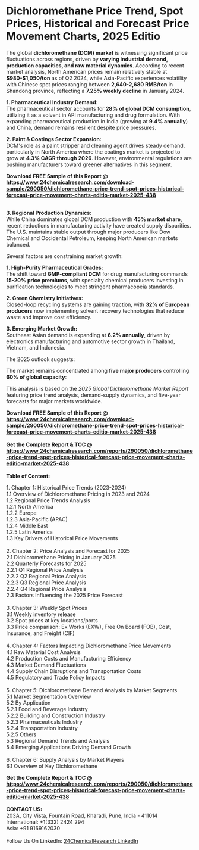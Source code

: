 <h1>Dichloromethane Price Trend, Spot Prices, Historical and Forecast Price Movement Charts, 2025 Editio</h1><p>The global <strong>dichloromethane (DCM) market</strong> is witnessing significant price fluctuations across regions, driven by <strong>varying industrial demand, production capacities, and raw material dynamics</strong>. According to recent market analysis, North American prices remain relatively stable at <strong>$980-$1,050/ton</strong> as of Q2 2024, while Asia-Pacific experiences volatility with Chinese spot prices ranging between <strong>2,640-2,680 RMB/ton</strong> in Shandong province, reflecting a <strong>7.25% weekly decline</strong> in January 2024.</p><p><strong>1. Pharmaceutical Industry Demand:</strong><br>
The pharmaceutical sector accounts for <strong>28% of global DCM consumption</strong>, utilizing it as a solvent in API manufacturing and drug formulation. With expanding pharmaceutical production in India (growing at <strong>9.4% annually</strong>) and China, demand remains resilient despite price pressures.</p><p><strong>2. Paint &amp; Coatings Sector Expansion:</strong><br>
DCM's role as a paint stripper and cleaning agent drives steady demand, particularly in North America where the coatings market is projected to grow at <strong>4.3% CAGR through 2026</strong>. However, environmental regulations are pushing manufacturers toward greener alternatives in this segment.</p><div><b>Download FREE Sample of this Report @ 
            <a href="https://www.24chemicalresearch.com/download-sample/290050/dichloromethane-price-trend-spot-prices-historical-forecast-price-movement-charts-editio-market-2025-438">
            https://www.24chemicalresearch.com/download-sample/290050/dichloromethane-price-trend-spot-prices-historical-forecast-price-movement-charts-editio-market-2025-438</a></b></div><br><p><strong>3. Regional Production Dynamics:</strong><br>
While China dominates global DCM production with <strong>45% market share</strong>, recent reductions in manufacturing activity have created supply disparities. The U.S. maintains stable output through major producers like Dow Chemical and Occidental Petroleum, keeping North American markets balanced.</p><p>Several factors are constraining market growth:</p><p><strong>1. High-Purity Pharmaceutical Grades:</strong><br>
The shift toward <strong>GMP-compliant DCM</strong> for drug manufacturing commands <strong>15-20% price premiums</strong>, with specialty chemical producers investing in purification technologies to meet stringent pharmacopeia standards.</p><p><strong>2. Green Chemistry Initiatives:</strong><br>
Closed-loop recycling systems are gaining traction, with <strong>32% of European producers</strong> now implementing solvent recovery technologies that reduce waste and improve cost efficiency.</p><p><strong>3. Emerging Market Growth:</strong><br>
Southeast Asian demand is expanding at <strong>6.2% annually</strong>, driven by electronics manufacturing and automotive sector growth in Thailand, Vietnam, and Indonesia.</p><p>The 2025 outlook suggests:</p><p>The market remains concentrated among <strong>five major producers</strong> controlling <strong>60% of global capacity</strong>:</p><p>This analysis is based on the <em>2025 Global Dichloromethane Market Report</em> featuring price trend analysis, demand-supply dynamics, and five-year forecasts for major markets worldwide.</p><div><b>Download FREE Sample of this Report @ 
            <a href="https://www.24chemicalresearch.com/download-sample/290050/dichloromethane-price-trend-spot-prices-historical-forecast-price-movement-charts-editio-market-2025-438">
            https://www.24chemicalresearch.com/download-sample/290050/dichloromethane-price-trend-spot-prices-historical-forecast-price-movement-charts-editio-market-2025-438</a></b></div><br><div><b>Get the Complete Report & TOC @ 
            <a href="https://www.24chemicalresearch.com/reports/290050/dichloromethane-price-trend-spot-prices-historical-forecast-price-movement-charts-editio-market-2025-438">
            https://www.24chemicalresearch.com/reports/290050/dichloromethane-price-trend-spot-prices-historical-forecast-price-movement-charts-editio-market-2025-438</a></b></div><br>
            <b>Table of Content:</b><p>1. Chapter 1: Historical Price Trends (2023-2024)<br />
1.1 Overview of Dichloromethane Pricing in 2023 and 2024<br />
1.2 Regional Price Trends Analysis<br />
1.2.1 North America<br />
1.2.2 Europe<br />
1.2.3 Asia-Pacific (APAC)<br />
1.2.4 Middle East<br />
1.2.5 Latin America<br />
1.3 Key Drivers of Historical Price Movements<br />
<br />
2. Chapter 2: Price Analysis and Forecast for 2025<br />
2.1 Dichloromethane Pricing in January 2025<br />
2.2 Quarterly Forecasts for 2025<br />
2.2.1 Q1 Regional Price Analysis<br />
2.2.2 Q2 Regional Price Analysis<br />
2.2.3 Q3 Regional Price Analysis<br />
2.2.4 Q4 Regional Price Analysis<br />
2.3 Factors Influencing the 2025 Price Forecast<br />
<br />
3. Chapter 3: Weekly Spot Prices<br />
3.1 Weekly inventory release<br />
3.2 Spot prices at key locations/ports<br />
3.3 Price comparison: Ex Works (EXW), Free On Board (FOB), Cost, Insurance, and Freight (CIF)<br />
<br />
4. Chapter 4: Factors Impacting Dichloromethane Price Movements<br />
4.1 Raw Material Cost Analysis<br />
4.2 Production Costs and Manufacturing Efficiency<br />
4.3 Market Demand Fluctuations<br />
4.4 Supply Chain Disruptions and Transportation Costs<br />
4.5 Regulatory and Trade Policy Impacts<br />
<br />
5. Chapter 5: Dichloromethane Demand Analysis by Market Segments<br />
5.1 Market Segmentation Overview<br />
5.2 By Application<br />
5.2.1  Food and Beverage Industry<br />
5.2.2 Building and Construction Industry<br />
5.2.3 Pharmaceuticals Industry<br />
5.2.4 Transportation Industry<br />
5.2.5 Others<br />
5.3 Regional Demand Trends and Analysis<br />
5.4 Emerging Applications Driving Demand Growth<br />
<br />
6. Chapter 6: Supply Analysis by Market Players<br />
6.1 Overview of Key Dichloromethane</p><div><b>Get the Complete Report & TOC @ 
            <a href="https://www.24chemicalresearch.com/reports/290050/dichloromethane-price-trend-spot-prices-historical-forecast-price-movement-charts-editio-market-2025-438">
            https://www.24chemicalresearch.com/reports/290050/dichloromethane-price-trend-spot-prices-historical-forecast-price-movement-charts-editio-market-2025-438</a></b></div><br><b>CONTACT US:</b><br>
            203A, City Vista, Fountain Road, Kharadi, Pune, India - 411014<br>
            International: +1(332) 2424 294<br>
            Asia: +91 9169162030 <br><br>
            Follow Us On LinkedIn: <a href="https://www.linkedin.com/company/24chemicalresearch/">24ChemicalResearch LinkedIn</a>